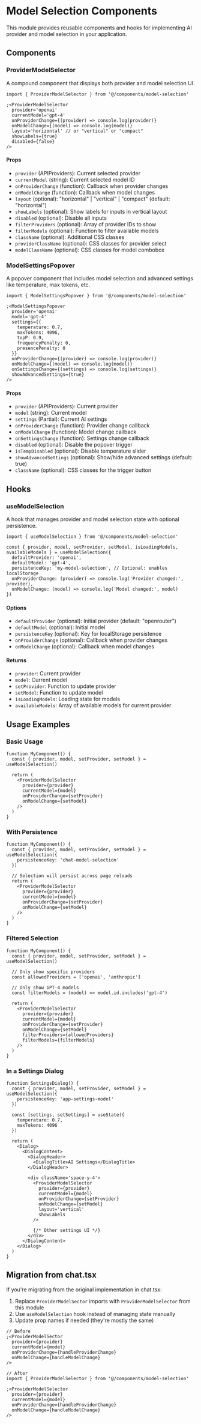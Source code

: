 # Model Selection Components

This module provides reusable components and hooks for implementing AI provider and model selection in your application.

## Components

### ProviderModelSelector

A compound component that displays both provider and model selection UI.

```tsx
import { ProviderModelSelector } from '@/components/model-selection'

;<ProviderModelSelector
  provider='openai'
  currentModel='gpt-4'
  onProviderChange={(provider) => console.log(provider)}
  onModelChange={(model) => console.log(model)}
  layout='horizontal' // or "vertical" or "compact"
  showLabels={true}
  disabled={false}
/>
```

#### Props

- `provider` (APIProviders): Current selected provider
- `currentModel` (string): Current selected model ID
- `onProviderChange` (function): Callback when provider changes
- `onModelChange` (function): Callback when model changes
- `layout` (optional): "horizontal" | "vertical" | "compact" (default: "horizontal")
- `showLabels` (optional): Show labels for inputs in vertical layout
- `disabled` (optional): Disable all inputs
- `filterProviders` (optional): Array of provider IDs to show
- `filterModels` (optional): Function to filter available models
- `className` (optional): Additional CSS classes
- `providerClassName` (optional): CSS classes for provider select
- `modelClassName` (optional): CSS classes for model combobox

### ModelSettingsPopover

A popover component that includes model selection and advanced settings like temperature, max tokens, etc.

```tsx
import { ModelSettingsPopover } from '@/components/model-selection'

;<ModelSettingsPopover
  provider='openai'
  model='gpt-4'
  settings={{
    temperature: 0.7,
    maxTokens: 4096,
    topP: 0.9,
    frequencyPenalty: 0,
    presencePenalty: 0
  }}
  onProviderChange={(provider) => console.log(provider)}
  onModelChange={(model) => console.log(model)}
  onSettingsChange={(settings) => console.log(settings)}
  showAdvancedSettings={true}
/>
```

#### Props

- `provider` (APIProviders): Current provider
- `model` (string): Current model
- `settings` (Partial<AiSdkOptions>): Current AI settings
- `onProviderChange` (function): Provider change callback
- `onModelChange` (function): Model change callback
- `onSettingsChange` (function): Settings change callback
- `disabled` (optional): Disable the popover trigger
- `isTempDisabled` (optional): Disable temperature slider
- `showAdvancedSettings` (optional): Show/hide advanced settings (default: true)
- `className` (optional): CSS classes for the trigger button

## Hooks

### useModelSelection

A hook that manages provider and model selection state with optional persistence.

```tsx
import { useModelSelection } from '@/components/model-selection'

const { provider, model, setProvider, setModel, isLoadingModels, availableModels } = useModelSelection({
  defaultProvider: 'openai',
  defaultModel: 'gpt-4',
  persistenceKey: 'my-model-selection', // Optional: enables localStorage
  onProviderChange: (provider) => console.log('Provider changed:', provider),
  onModelChange: (model) => console.log('Model changed:', model)
})
```

#### Options

- `defaultProvider` (optional): Initial provider (default: "openrouter")
- `defaultModel` (optional): Initial model
- `persistenceKey` (optional): Key for localStorage persistence
- `onProviderChange` (optional): Callback when provider changes
- `onModelChange` (optional): Callback when model changes

#### Returns

- `provider`: Current provider
- `model`: Current model
- `setProvider`: Function to update provider
- `setModel`: Function to update model
- `isLoadingModels`: Loading state for models
- `availableModels`: Array of available models for current provider

## Usage Examples

### Basic Usage

```tsx
function MyComponent() {
  const { provider, model, setProvider, setModel } = useModelSelection()

  return (
    <ProviderModelSelector
      provider={provider}
      currentModel={model}
      onProviderChange={setProvider}
      onModelChange={setModel}
    />
  )
}
```

### With Persistence

```tsx
function MyComponent() {
  const { provider, model, setProvider, setModel } = useModelSelection({
    persistenceKey: 'chat-model-selection'
  })

  // Selection will persist across page reloads
  return (
    <ProviderModelSelector
      provider={provider}
      currentModel={model}
      onProviderChange={setProvider}
      onModelChange={setModel}
    />
  )
}
```

### Filtered Selection

```tsx
function MyComponent() {
  const { provider, model, setProvider, setModel } = useModelSelection()

  // Only show specific providers
  const allowedProviders = ['openai', 'anthropic']

  // Only show GPT-4 models
  const filterModels = (model) => model.id.includes('gpt-4')

  return (
    <ProviderModelSelector
      provider={provider}
      currentModel={model}
      onProviderChange={setProvider}
      onModelChange={setModel}
      filterProviders={allowedProviders}
      filterModels={filterModels}
    />
  )
}
```

### In a Settings Dialog

```tsx
function SettingsDialog() {
  const { provider, model, setProvider, setModel } = useModelSelection({
    persistenceKey: 'app-settings-model'
  })

  const [settings, setSettings] = useState({
    temperature: 0.7,
    maxTokens: 4096
  })

  return (
    <Dialog>
      <DialogContent>
        <DialogHeader>
          <DialogTitle>AI Settings</DialogTitle>
        </DialogHeader>

        <div className='space-y-4'>
          <ProviderModelSelector
            provider={provider}
            currentModel={model}
            onProviderChange={setProvider}
            onModelChange={setModel}
            layout='vertical'
            showLabels
          />

          {/* Other settings UI */}
        </div>
      </DialogContent>
    </Dialog>
  )
}
```

## Migration from chat.tsx

If you're migrating from the original implementation in chat.tsx:

1. Replace `ProviderModelSector` imports with `ProviderModelSelector` from this module
2. Use `useModelSelection` hook instead of managing state manually
3. Update prop names if needed (they're mostly the same)

```tsx
// Before
;<ProviderModelSector
  provider={provider}
  currentModel={model}
  onProviderChange={handleProviderChange}
  onModelChange={handleModelChange}
/>

// After
import { ProviderModelSelector } from '@/components/model-selection'

;<ProviderModelSelector
  provider={provider}
  currentModel={model}
  onProviderChange={handleProviderChange}
  onModelChange={handleModelChange}
/>
```
